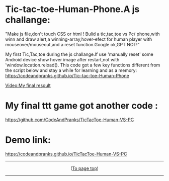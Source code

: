 <a id="up"></a>
# Tic-tac-toe-Human-Phone.A js challange:
 "Make js file,don't touch CSS or html ! Bulid a tic,tac,toe vs Pc/
phone,with winn and draw alert,a winning-array,hover-efect for human player with mouseover/mouseout,and a reset function.Google ok,GPT NOT!"

My first Tic,Tac,toe during the js challange.If use 'manually reset' some Android device show hover image after restart,not with 'window.location.reload().
This code got a few key functions different from the script below and stay a while for learning and as a memory:
https://codeandpranks.github.io/Tic-tac-toe-Human-Phone

[Video:My final resoult](https://github.com/CodeAndPranks/TicTacToe-Human-VS-PC/raw/main/ttt.mp4)

# My final ttt game got another code :
https://github.com/CodeAndPranks/TicTacToe-Human-VS-PC
# Demo link:
https://codeandpranks.github.io/TicTacToe-Human-VS-PC

<hr>

<p align="center">(<a href="#up">To page top</a>)</p>
<hr>
